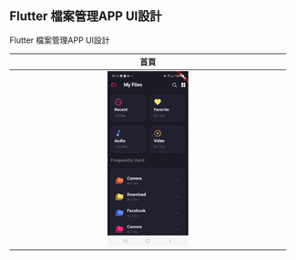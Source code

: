 Flutter 檔案管理APP UI設計
-------------

Flutter 檔案管理APP UI設計

| 首頁 |
| :----: |
| <img src="images/page.jpg" width="30%"> |
